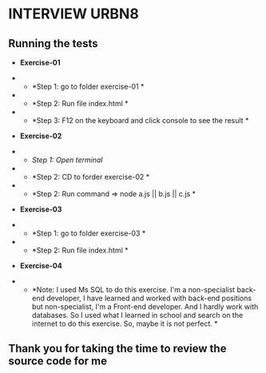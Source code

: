 # INTERVIEW URBN8

## Running the tests

 - **Exercise-01** 
 - - *Step 1: go to folder exercise-01 *
 - - *Step 2: Run file index.html *
 - - *Step 3: F12 on the keyboard and click console to see the result *

 - **Exercise-02** 
 - - *Step 1: Open terminal*
 - - *Step 2: CD to forder exercise-02 *
 - - *Step 2: Run command => node a.js || b.js || c.js *

 - **Exercise-03** 
 - - *Step 1: go to folder exercise-03 *
 - - *Step 2: Run file index.html *

 - **Exercise-04** 
 - - *Note: I used Ms SQL to do this exercise. I'm a non-specialist back-end developer, I have learned and worked with back-end positions but non-specialist, I'm a Front-end developer. And I hardly work with databases. So I used what I learned in school and search on the internet to do this exercise. So, maybe it is not perfect. *

## Thank you for taking the time to review the source code for me

